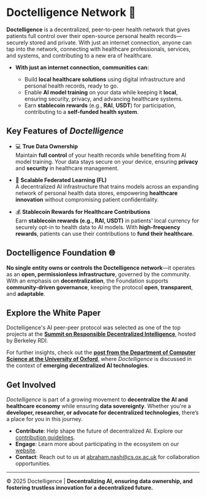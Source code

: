 # Doctelligence Network 🚀

**Doctelligence** is a decentralized, peer-to-peer health network that gives patients full control over their open-source personal health records—securely stored and private. With just an internet connection, anyone can tap into the network, connecting with healthcare professionals, services, and systems, and contributing to a new era of healthcare.

- **With just an internet connection, communities can:**
  
  - Build **local healthcare solutions** using digital infrastructure and personal health records, ready to go.
  - Enable **AI model training** on your data while keeping it **local**, ensuring security, privacy, and advancing healthcare systems.
  - Earn **stablecoin rewards** (e.g., **RAI**, **USDT**) for participation, contributing to a **self-funded health system**.

## Key Features of *Doctelligence*

- 💻 **True Data Ownership**  
  Maintain **full control** of your health records while benefiting from AI model training. Your data stays secure on your device, ensuring **privacy** and **security** in healthcare management.  

- 🤖 **Scalable Federated Learning (FL)**  
  A decentralized AI infrastructure that trains models across an expanding network of personal health data stores, empowering **healthcare innovation** without compromising patient confidentiality.

- 💰 **Stablecoin Rewards for Healthcare Contributions**  
  Earn **stablecoin rewards (e.g., RAI, USDT)** in patients' local currency for securely opt-in to health data to AI models. With **high-frequency rewards**, patients can use their contributions to **fund their healthcare**.
  
## Doctelligence Foundation 🌐  

**No single entity owns or controls the Doctelligence network**—it operates as an **open, permissionless infrastructure**, governed by the community. With an emphasis on **decentralization**, the Foundation supports **community-driven governance**, keeping the protocol **open**, **transparent**, and **adaptable**.

## Explore the White Paper  

Doctelligence's AI peer-peer protocol was selected as one of the top projects at the **[Summit on Responsible Decentralized Intelligence](https://rdi.berkeley.edu/events/decentralizationaisummit24)**, hosted by Berkeley RDI. 

For further insights, check out the **[post from the Department of Computer Science at the University of Oxford](https://www.linkedin.com/feed/update/urn:li:activity:7229826012803395584/)**, where *Doctelligence* is discussed in the context of **emerging decentralized AI technologies**.  

## Get Involved  

*Doctelligence* is part of a growing movement to **decentralize the AI and healthcare economy** while ensuring **data sovereignty**. Whether you're a **developer, researcher, or advocate for decentralized technologies**, there’s a place for you in this journey.  

- **Contribute**: Help shape the future of decentralized AI. Explore our [contribution guidelines](https://github.com/Doctelligence/DIN-Protocol-Proposals-DPP).  
- **Engage**: Learn more about participating in the ecosystem on our [website](https://doctelligence.github.io).  
- **Contact**: Reach out to us at [abraham.nash@cs.ox.ac.uk](mailto:abraham.nash@cs.ox.ac.uk) for collaboration opportunities.  

---

© 2025 Doctelligence | **Decentralizing AI, ensuring data ownership, and fostering trustless innovation for a decentralized future.**  

